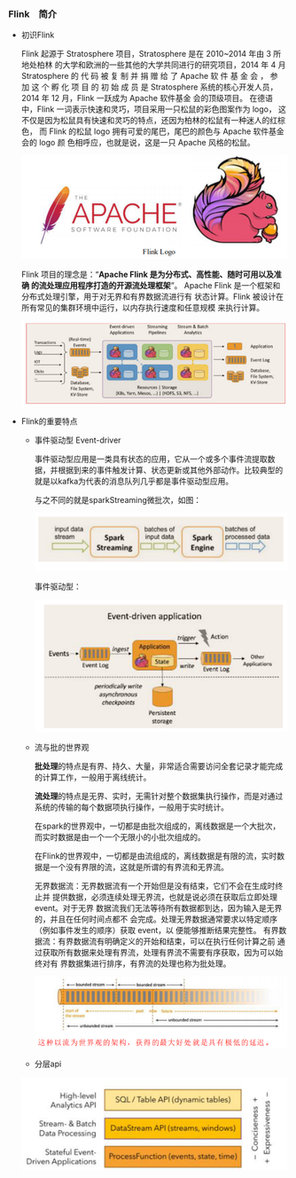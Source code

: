 ### Flink　简介

* 初识Flink 

  Flink 起源于 Stratosphere 项目，Stratosphere 是在 2010~2014 年由 3 所地处柏林
  的大学和欧洲的一些其他的大学共同进行的研究项目，2014 年 4 月 Stratosphere 的
  代 码 被 复 制 并 捐 赠 给 了 Apache 软 件 基 金 会 ， 参 加 这 个 孵 化 项 目 的 初 始 成 员 是
  Stratosphere 系统的核心开发人员，2014 年 12 月，Flink 一跃成为 Apache 软件基金
  会的顶级项目。
  在德语中，Flink 一词表示快速和灵巧，项目采用一只松鼠的彩色图案作为 logo，
  这不仅是因为松鼠具有快速和灵巧的特点，还因为柏林的松鼠有一种迷人的红棕色，
  而 Flink 的松鼠 logo 拥有可爱的尾巴，尾巴的颜色与 Apache 软件基金会的 logo 颜
  色相呼应，也就是说，这是一只 Apache 风格的松鼠。

  ![image-20210706082757706](pic/image-20210706082757706.png)

  Flink 项目的理念是：“**Apache Flink 是为分布式、高性能、随时可用以及准确
  的流处理应用程序打造的开源流处理框架**”。
  Apache Flink 是一个框架和分布式处理引擎，用于对无界和有界数据流进行有
  状态计算。Flink 被设计在所有常见的集群环境中运行，以内存执行速度和任意规模
  来执行计算。

  ![image-20210706082933436](pic/image-20210706082933436.png)

* Flink的重要特点

  * 事件驱动型 Event-driver

    事件驱动型应用是一类具有状态的应用，它从一个或多个事件流提取数据，并根据到来的事件触发计算、状态更新或其他外部动作。比较典型的就是以kafka为代表的消息队列几乎都是事件驱动型应用。

    与之不同的就是sparkStreaming微批次，如图：

    ![image-20210706083557189](pic/image-20210706083557189.png)

    事件驱动型：

    ![image-20210706083625197](pic/image-20210706083625197.png)

  * 流与批的世界观

    **批处理**的特点是有界、持久、大量，非常适合需要访问全套记录才能完成的计算工作，一般用于离线统计。

    **流处理**的特点是无界、实时，无需针对整个数据集执行操作，而是对通过系统的传输的每个数据项执行操作，一般用于实时统计。

    在spark的世界观中，一切都是由批次组成的，离线数据是一个大批次，而实时数据是由一个一个无限小的小批次组成的。

    在Flink的世界观中，一切都是由流组成的，离线数据是有限的流，实时数据是一个没有界限的流，这就是所谓的有界流和无界流。

    无界数据流：无界数据流有一个开始但是没有结束，它们不会在生成时终止并
    提供数据，必须连续处理无界流，也就是说必须在获取后立即处理 event。对于无界
    数据流我们无法等待所有数据都到达，因为输入是无界的，并且在任何时间点都不
    会完成。处理无界数据通常要求以特定顺序（例如事件发生的顺序）获取 event，以
    便能够推断结果完整性。
    有界数据流：有界数据流有明确定义的开始和结束，可以在执行任何计算之前
    通过获取所有数据来处理有界流，处理有界流不需要有序获取，因为可以始终对有
    界数据集进行排序，有界流的处理也称为批处理。

    ![image-20210706084233814](pic/image-20210706084233814.png)

  * 分层api

    

  ![image-20210706084338476](pic/image-20210706084338476.png)

    

  

